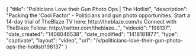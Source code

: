 {
    "title": "Politicians Love their Gun Photo Ops | The Hotlist",
    "description": "Packing the 'Cool Factor' - Politicians and gun photo opportunities. Start a 14-day trial of TheBlaze TV here: http:\/\/theblaze.com\/tv Connect with TheBlaze Follow: http:\/\/twitter.com\/theblaze...",
    "videoid": "198137",
    "date_created": "1408046538",
    "date_modified": "1418181877",
    "type": "captivate",
    "layout": "video",
    "url": "\/v\/politicians-love-their-gun-photo-ops-the-hotlist\/198137"
}